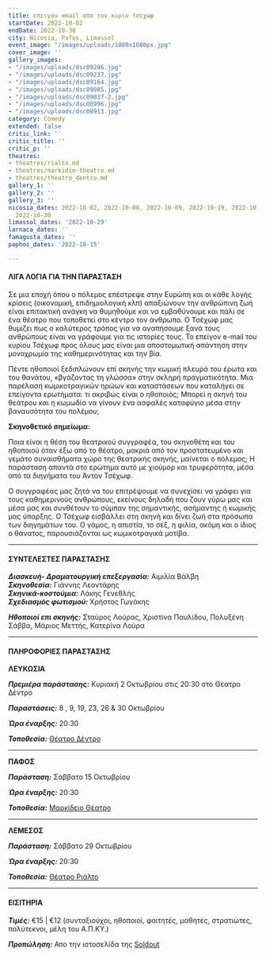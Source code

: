 ```yaml
---
title: επειγον email απο τον κυριο τσεχωφ
startDate: 2022-10-02
endDate: 2022-10-30
city: Nicosia, Pafos, Limassol
event_image: "/images/uploads/1080x1080px.jpg"
cover_image: ''
gallery_images:
- "/images/uploads/dsc09286.jpg"
- "/images/uploads/dsc09237.jpg"
- "/images/uploads/dsc09164.jpg"
- "/images/uploads/dsc09085.jpg"
- "/images/uploads/dsc09037-2.jpg"
- "/images/uploads/dsc08996.jpg"
- "/images/uploads/dsc08913.jpg"
category: Comedy
extended: false
critic_link: ''
critic_title: ''
critic_p: ''
theatres:
- theatres/rialto.md
- theatres/markidio-theatro.md
- theatres/theatro_dentro.md
gallery_1: ''
gallery_2: ''
gallery_3: ''
nicosia_dates: 2022-10-02, 2022-10-08, 2022-10-09, 2022-10-19, 2022-10-23, 2022-10-26,
  2022-10-30
limassol_dates: '2022-10-29'
larnaca_dates: ''
famagusta_dates: ''
paphos_dates: '2022-10-15'

---
```

#### ΛΙΓΑ ΛΟΓΙΑ ΓΙΑ ΤΗΝ ΠΑΡΑΣΤΑΣΗ

Σε µια εποχή όπου ο πόλεµος επέστρεψε στην Ευρώπη και οι κάθε λογής κρίσεις (οικονοµική, επιδηµιολογική κλπ) απαξιώνουν την ανθρώπινη ζωή είναι επιτακτική ανάγκη να θυµηθούµε και να εµβαθύνουµε και πάλι σε ένα θέατρο που τοποθετεί στο κέντρο τον άνθρωπο. Ο Τσέχωφ µας θυµίζει πως ο καλύτερος τρόπος για να αγαπήσουµε ξανά τους ανθρώπους είναι να γράφουµε για τις ιστορίες τους. Το επείγον e-mail του κυρίου Τσέχωφ προς όλους µας είναι µια αποστοµωτική απάντηση στην µονοχρωµία της καθηµερινότητας και την βία. 

Πέντε ηθοποιοί ξεδιπλώνουν επί σκηνής την κωµική πλευρά του έρωτα και του θανάτου, «βγάζοντας τη γλώσσα» στην σκληρή πραγµατικότητα. Μια παρέλαση κωµικοτραγικών ηρώων και καταστάσεων που καταλήγει σε επείγοντα ερωτήµατα: τι ακριβώς είναι ο ηθοποιός; Μπορεί η σκηνή του θεάτρου και η κωµωδία να γίνουν ένα ασφαλές καταφύγιο µέσα στην βαναυσότητα του πολέµου; 

**Σκηνοθετικό σηµείωµα:** 

Ποια είναι η θέση του θεατρικού συγγραφέα, του σκηνοθέτη και του ηθοποιού όταν έξω από το θέατρο, µακριά από τον προστατευµένο και γεµάτο συναισθήµατα χώρο της θεατρικής σκηνής, µαίνεται ο πόλεµος; Η παράσταση απαντά στο ερώτηµα αυτό µε χιούµορ και τρυφερότητα, µέσα από τα διηγήµατα του Άντον Τσέχωφ. 

Ο συγγραφέας µας ζητά να του επιτρέψουµε να συνεχίσει να γράφει για τους καθηµερινούς ανθρώπους, εκείνους δηλαδή που ζουν γύρω µας και µέσα µας και συνθέτουν το σύµπαν της σηµαντικής, ασήµαντης ή κωµικής µας ύπαρξης. Ο Τσέχωφ εισβάλλει στη σκηνή και δίνει ζωή στα πρόσωπα των διηγηµάτων του. Ο γάµος, η απιστία, το σεξ, η φιλία, ακόµη και ο ίδιος ο θάνατος, παρουσιάζονται ως κωµικοτραγικά µοτίβα.

***

#### ΣΥΝΤΕΛΕΣΤΕΣ ΠΑΡΑΣΤΑΣΗΣ

**_Διασκευή- Δραµατουργική επεξεργασία:_** Αιµιλία Βάλβη  
**_Σκηνοθεσία:_** Γιάννης Λεοντάρης   
**_Σκηνικά-κοστούµια:_** Λάκης Γενεθλής   
**_Σχεδιασµός φωτισµού:_** Χρήστος Γωγάκης

**_Ηθοποιοί επι σκηνής:_** Σταύρος Λούρας, Χριστίνα Παυλίδου, Πολυξένη Σάββα, Μάριος Μεττής, Κατερίνα Λούρα

***

#### ΠΛΗΡΟΦΟΡΙΕΣ ΠΑΡΑΣΤΑΣΗΣ

**ΛΕΥΚΩΣΙΑ**

**_Πρεμιέρα παράστασης:_** Κυριακή 2 Οκτωβρίου στις 20:30 στο Θέατρο Δέντρο

**_Παραστάσεις:_** 8 , 9, 19, 23, 26 & 30 Οκτωβρίου

**_Ώρα έναρξης:_** 20:30

**_Τοποθεσία:_** [Θέατρο Δέντρο](?#map)

***

**ΠΑΦΟΣ**

**_Παράσταση:_** Σάββατο 15 Οκτωβρίου

**_Ώρα έναρξης:_** 20:30

**_Τοποθεσία:_** [Μαρκίδειο Θέατρο](?#map)

***

**ΛΕΜΕΣΟΣ**

**_Παράσταση:_** Σάββατο 29 Οκτωβρίου

**_Ώρα έναρξης:_** 20:30

**_Τοποθεσία:_** [Θέατρο Ριάλτο](?#map)

***

#### ΕΙΣΙΤΗΡΙΑ

**_Τιμές:_** €15 | €12 (συνταξιούχοι, ηθοποιοί, φοιτητές, μαθητές, στρατιώτες, πολύτεκνοι, μέλη του Α.Π.ΚΥ.)

**_Προπώληση:_** Απο την ιστοσελίδα της [Soldout](https://www.soldoutticketbox.com/epeigon-email-apo-ton-kyrio-tsexof-2022/?lang=el "Soldout")